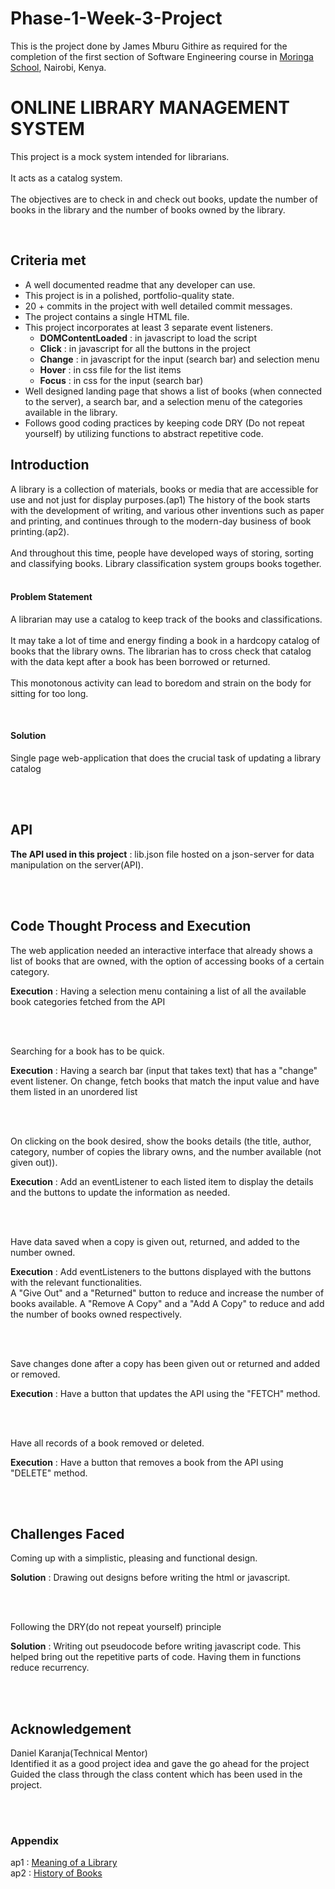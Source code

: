 # Phase-1-Week-3-Project
<p>This is the project done by James Mburu Githire as required for the completion of the first section of Software Engineering course in <a href="https://moringaschool.com/" target="_blank">Moringa School</a>, Nairobi, Kenya.</p>
<body>
    <h1>ONLINE LIBRARY MANAGEMENT SYSTEM</h1>
    <p>This project is a mock system intended for librarians.<br>
    <br>It acts as a catalog system.<br><br>
    The objectives are to check in and check out books, update the number of books in the library and the number of books owned by the library.</p><br>
    <h2>Criteria met</h2>
    <ul>
    <li>A well documented readme that any developer can use.</li>
    <li>This project is in a polished, portfolio-quality state.</li>
    <li>20 + commits in the project with well detailed commit messages.</li>
    <li>The project contains a single HTML file.</li>
    <li>This project incorporates at least 3 separate event listeners.
        <ul>
            <li><strong>DOMContentLoaded</strong> : in javascript to load the script</li>
            <li><strong>Click</strong> : in javascript for all the buttons in the project</li>
            <li><strong>Change</strong> : in javascript for the input (search bar) and selection menu</li>
            <li><strong>Hover</strong> : in css file for the list items</li>
            <li><strong>Focus</strong> : in css for the input (search bar)</li>
        </ul>
    </li>
    <li>Well designed landing page that shows a list of books (when connected to the server), a search bar, and a selection menu of the categories available in the library.</li>
    <li>Follows good coding practices by keeping code DRY (Do not repeat yourself) by utilizing functions to abstract repetitive code.
    </ul>
    <h2>Introduction</h2>
        <p>A library is a collection of materials, books or media that are accessible for use and not just
        for display purposes.(ap1)
        The history of the book starts with the development of writing, and various other inventions
        such as paper and printing, and continues through to the modern-day business of book
        printing.(ap2).<br><br>
        And throughout this time, people have developed ways of storing, sorting and classifying
        books. Library classification system groups books together.<br><br></p>
        <h4>Problem Statement</h4>
        <p>
        A librarian may use a catalog to keep track of the books and classifications.
        <br><br>
        It may take a lot of time and energy finding a book in a hardcopy catalog of books
        that the library owns. The librarian has to cross check that catalog with the data kept after a book has been
        borrowed or returned.<br><br>
        This monotonous activity can lead to boredom and strain on the body for sitting for too long.
        </p><br>
        <h4>Solution</h4>
        <p>Single page web-application that does the crucial task of updating a library catalog</p>
        <br><br>
        <h2>API</h2>
        <p><strong>The API used in this project</strong> : lib.json file hosted on a json-server for data manipulation on the server(API).</p><br><br>
        <h2>Code Thought Process and Execution</h2>
        <p>The web application needed an interactive interface that already shows a list of books that are owned, with the option of accessing books of a certain category.</p><p><strong>Execution</strong> : Having a selection menu containing a list of all the available book categories fetched from the API</p><br>
        <br><p>Searching for a book has to be quick.</p><p><strong>Execution</strong> : Having a search bar (input that takes text) that has a "change" event listener. On change, fetch books that match the input value and have them listed in an unordered list</p>
        <br><br><p>
        On clicking on the book desired, show the books details (the title, author, category, number of copies the library owns, and the number available (not given out)).</p>
        <p><strong>Execution</strong> : Add an eventListener to each listed item to display the details and the buttons to update the information as needed.</p><br>
        <br><p>Have data saved when a copy is given out, returned, and added to the number owned.</p><p><strong>Execution</strong> : Add eventListeners to the buttons displayed with the buttons with the relevant functionalities. <br>A "Give Out" and a "Returned" button to reduce and increase the number of books available. A "Remove A Copy" and a "Add A Copy" to reduce and add the number of books owned respectively.</p><br><br>
        <p>Save changes done after a copy has been given out or returned and added or removed.</p>
        <p><strong>Execution</strong> : Have a button that updates the API using the "FETCH" method.</p><br><br><p>Have all records of a book removed or deleted.</p><p><strong>Execution</strong> : Have a button that removes a book from the API using "DELETE" method.</p><br><br>
        <h2>Challenges Faced</h2>
        <p>Coming up with a simplistic, pleasing and functional design.</p><p>
        <strong>Solution</strong> : Drawing out designs before writing the html or javascript.</p>
        <br><br>
        <p>Following the DRY(do not repeat yourself) principle</p>
        <p><strong>Solution</strong> : Writing out pseudocode before writing javascript code. This helped bring out the repetitive parts of code. Having them in functions reduce recurrency.</p>
        <br><br>
        <h2>Acknowledgement</h2>
        <p>Daniel Karanja(Technical Mentor)<br>
        Identified it as a good project idea and gave the go ahead for the project<br>Guided the class through the class content which has been used in the project.</p>
        <br><br>
        <h3>Appendix</h3>
        <p>ap1 : <a href="https://en.wikipedia.org/wiki/Library#:~:text=A%20library%20is%20a%20collection,a%20virtual%20space%2C%20or%20both.">Meaning of a Library</a><br>
        ap2 : <a href ="https://en.wikipedia.org/wiki/History_of_books">History of Books</a></p>
</body>